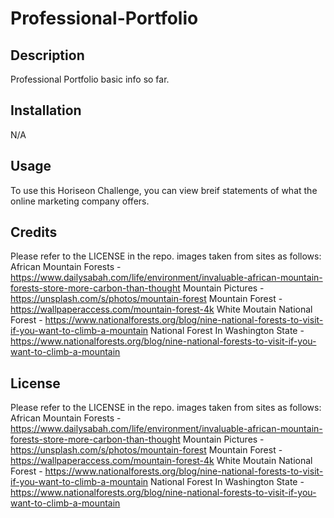# Professional-Portfolio

## Description

Professional Portfolio basic info so far. 

## Installation

N/A

## Usage

To use this Horiseon Challenge, you can view breif statements of what the online marketing company offers.

## Credits

Please refer to the LICENSE in the repo.
images taken from sites as follows:
    African Mountain Forests - https://www.dailysabah.com/life/environment/invaluable-african-mountain-forests-store-more-carbon-than-thought
    Mountain Pictures - https://unsplash.com/s/photos/mountain-forest
    Mountain Forest - https://wallpaperaccess.com/mountain-forest-4k
    White Moutain National Forest - https://www.nationalforests.org/blog/nine-national-forests-to-visit-if-you-want-to-climb-a-mountain
    National Forest In Washington State - https://www.nationalforests.org/blog/nine-national-forests-to-visit-if-you-want-to-climb-a-mountain

## License

Please refer to the LICENSE in the repo.
images taken from sites as follows:
    African Mountain Forests - https://www.dailysabah.com/life/environment/invaluable-african-mountain-forests-store-more-carbon-than-thought
    Mountain Pictures - https://unsplash.com/s/photos/mountain-forest
    Mountain Forest - https://wallpaperaccess.com/mountain-forest-4k
    White Moutain National Forest - https://www.nationalforests.org/blog/nine-national-forests-to-visit-if-you-want-to-climb-a-mountain
    National Forest In Washington State - https://www.nationalforests.org/blog/nine-national-forests-to-visit-if-you-want-to-climb-a-mountain

